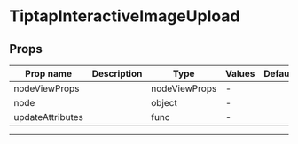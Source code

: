 # TiptapInteractiveImageUpload

## Props

| Prop name        | Description | Type          | Values | Default |
| ---------------- | ----------- | ------------- | ------ | ------- |
| nodeViewProps    |             | nodeViewProps | -      |         |
| node             |             | object        | -      |         |
| updateAttributes |             | func          | -      |         |

---
